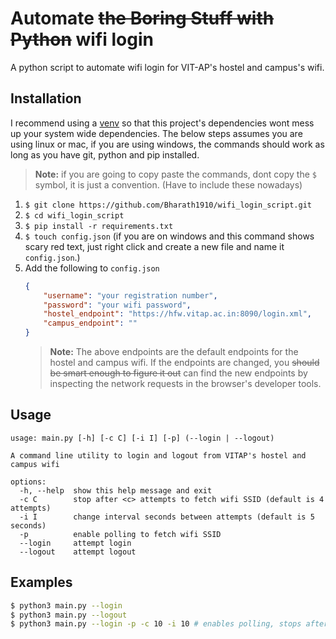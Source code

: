 # Automate ~~the Boring Stuff with Python~~ wifi login

A python script to automate wifi login for VIT-AP's hostel and campus's wifi.

## Installation
I recommend using a [venv](https://docs.python.org/3/library/venv.html) so that this project's dependencies wont mess up your system wide dependencies.
The below steps assumes you are using linux or mac, if you are using windows, the commands should work as long as you have git, python and pip installed.

> **Note:** if you are going to copy paste the commands, dont copy the `$` symbol, it is just a convention. (Have to include these nowadays)

1. `$ git clone https://github.com/Bharath1910/wifi_login_script.git`
2. `$ cd wifi_login_script`
3. `$ pip install -r requirements.txt`
4. `$ touch config.json` (if you are on windows and this command shows scary red text, just right click and create a new file and name it `config.json`.)
5. Add the following to `config.json`
	```json
	{
		"username": "your registration number",
		"password": "your wifi password",
		"hostel_endpoint": "https://hfw.vitap.ac.in:8090/login.xml",
		"campus_endpoint": ""
	}
	```
	> **Note:** The above endpoints are the default endpoints for the hostel and campus wifi. If the endpoints are changed, you ~~should be smart enough to figure it out~~ can find the new endpoints by inspecting the network requests in the browser's developer tools.

## Usage
```
usage: main.py [-h] [-c C] [-i I] [-p] (--login | --logout)

A command line utility to login and logout from VITAP's hostel and campus wifi

options:
  -h, --help  show this help message and exit
  -c C        stop after <c> attempts to fetch wifi SSID (default is 4 attempts)
  -i I        change interval seconds between attempts (default is 5 seconds)
  -p          enable polling to fetch wifi SSID
  --login     attempt login
  --logout    attempt logout
```

## Examples
```bash
$ python3 main.py --login
$ python3 main.py --logout
$ python3 main.py --login -p -c 10 -i 10 # enables polling, stops after 10 attempts and changes interval to 10 seconds
```